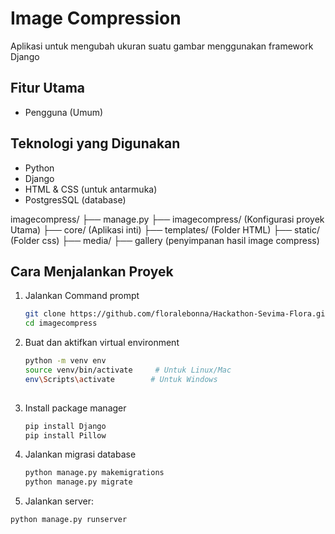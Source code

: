 # Image Compression

Aplikasi untuk mengubah ukuran suatu gambar menggunakan framework Django

## Fitur Utama

- Pengguna (Umum)

## Teknologi yang Digunakan

- Python
- Django
- HTML & CSS (untuk antarmuka)
- PostgresSQL (database)

imagecompress/
├── manage.py
├── imagecompress/ (Konfigurasi proyek Utama)
├── core/  (Aplikasi inti)
     ├── templates/ (Folder HTML)
     ├── static/ (Folder css) 
├── media/
     ├── gallery (penyimpanan hasil image compress)

## Cara Menjalankan Proyek
1. Jalankan Command prompt
   ```bash
   git clone https://github.com/floralebonna/Hackathon-Sevima-Flora.git
   cd imagecompress

2. Buat dan aktifkan virtual environment
   ```bash
   python -m venv env
   source venv/bin/activate     # Untuk Linux/Mac
   env\Scripts\activate        # Untuk Windows
  
4. Install package manager
   ```bash
   pip install Django
   pip install Pillow
   
5. Jalankan migrasi database
   ```bash
   python manage.py makemigrations
   python manage.py migrate

6. Jalankan server:
  ```bash
  python manage.py runserver

